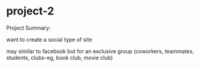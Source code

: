 # project-2

Project Summary:

want to create a social type of site

may similar to facebook but for an exclusive group (coworkers, teammates, students, clubs-eg, book club, movie club)
